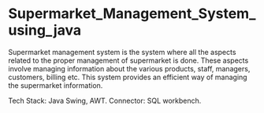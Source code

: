 # Supermarket_Management_System_using_java

Supermarket management system is the system where all the aspects related to the proper management of supermarket is done. These aspects involve managing information about the various products, staff, managers, customers, billing etc. This system provides an efficient way of managing the supermarket information.

Tech Stack: Java Swing, AWT. Connector: SQL workbench.
